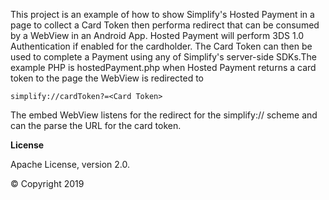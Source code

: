 
This project is an example of how to show Simplify's Hosted Payment in a page to collect a Card Token then performa redirect that can be consumed by a WebView in an Android App. Hosted Payment will perform 3DS 1.0 Authentication if enabled for the cardholder. The Card Token can then be used to complete a Payment using any of Simplify's server-side SDKs.The example PHP is hostedPayment.php when Hosted Payment returns a card token to the page the WebView is redirected to

    simplify://cardToken?=<Card Token>

The embed WebView listens for the redirect for the simplify:// scheme and can the parse the URL for the card token.


**License**

Apache License, version 2.0.

© Copyright 2019
